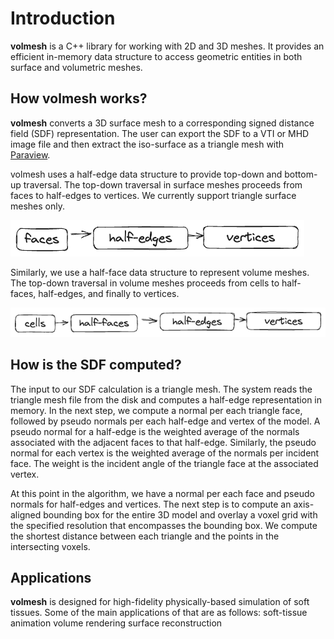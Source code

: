 # Introduction
**volmesh** is a C++ library for working with 2D and 3D meshes. It provides an efficient in-memory data structure to access geometric entities in both surface and volumetric meshes.

## How volmesh works?
**volmesh** converts a 3D surface mesh to a corresponding signed distance field (SDF) representation. The user can export the SDF to a VTI or MHD image file and then extract the iso-surface as a triangle mesh with [Paraview](https://www.paraview.org).

volmesh uses a half-edge data structure to provide top-down and bottom-up traversal. The top-down traversal in surface meshes proceeds from faces to half-edges to vertices. We currently support triangle surface meshes only.

![Surface mesh top-down traversal](https://github.com/pouryashirazian/volmesh/blob/main/docs/images/surface_topdown_traversal.png?raw=true)


Similarly, we use a half-face data structure to represent volume meshes. The top-down traversal in volume meshes proceeds from cells to half-faces, half-edges, and finally to vertices.

![Volume mesh top-down traversal](https://github.com/pouryashirazian/volmesh/blob/main/docs/images/volume_topdown_traversal.png?raw=true)

## How is the SDF computed?
The input to our SDF calculation is a triangle mesh. The system reads the triangle mesh file from the disk and computes a half-edge representation in memory. In the next step, we compute a normal per each triangle face, followed by pseudo normals per each half-edge and vertex of the model. A pseudo normal for a half-edge is the weighted average of the normals associated with the adjacent faces to that half-edge. Similarly, the pseudo normal for each vertex is the weighted average of the normals per incident face. The weight is the incident angle of the triangle face at the associated vertex.

At this point in the algorithm, we have a normal per each face and pseudo normals for half-edges and vertices. The next step is to compute an axis-aligned bounding box for the entire 3D model and overlay a voxel grid with the specified resolution that encompasses the bounding box. We compute the shortest distance between each triangle and the points in the intersecting voxels.

## Applications
**volmesh** is designed for high-fidelity physically-based simulation of soft tissues. Some of the main applications of that are as follows:
soft-tissue animation
volume rendering
surface reconstruction
